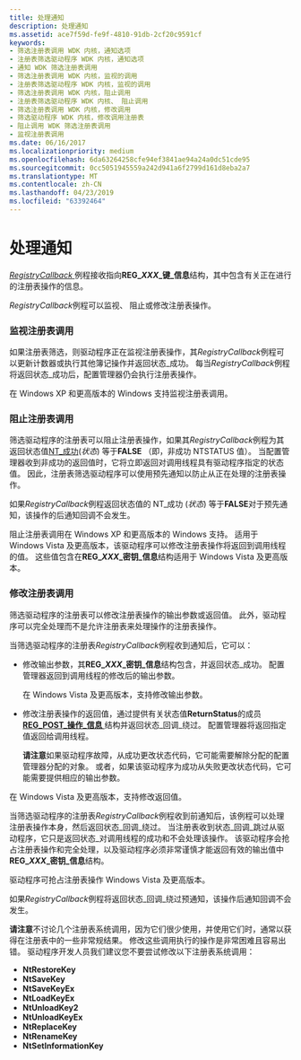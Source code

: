 ```yaml
---
title: 处理通知
description: 处理通知
ms.assetid: ace7f59d-fe9f-4810-91db-2cf20c9591cf
keywords:
- 筛选注册表调用 WDK 内核，通知选项
- 注册表筛选驱动程序 WDK 内核，通知选项
- 通知 WDK 筛选注册表调用
- 筛选注册表调用 WDK 内核，监视的调用
- 注册表筛选驱动程序 WDK 内核，监视的调用
- 筛选注册表调用 WDK 内核，阻止调用
- 注册表筛选驱动程序 WDK 内核、 阻止调用
- 筛选注册表调用 WDK 内核，修改调用
- 筛选驱动程序 WDK 内核，修改调用注册表
- 阻止调用 WDK 筛选注册表调用
- 监视注册表调用
ms.date: 06/16/2017
ms.localizationpriority: medium
ms.openlocfilehash: 6da63264258cfe94ef3841ae94a24a0dc51cde95
ms.sourcegitcommit: 0cc5051945559a242d941a6f2799d161d8eba2a7
ms.translationtype: MT
ms.contentlocale: zh-CN
ms.lasthandoff: 04/23/2019
ms.locfileid: "63392464"
---
```

# <a name="handling-notifications"></a>处理通知


[ *RegistryCallback* ](https://msdn.microsoft.com/library/windows/hardware/ff560903)例程接收指向**REG\_*XXX*\_键\_信息**结构，其中包含有关正在进行的注册表操作的信息。

*RegistryCallback*例程可以监视、 阻止或修改注册表操作。

### <a name="monitoring-registry-calls"></a>监视注册表调用

如果注册表筛选，则驱动程序正在监视注册表操作，其*RegistryCallback*例程可以更新计数器或执行其他簿记操作并返回状态\_成功。 每当*RegistryCallback*例程将返回状态\_成功后，配置管理器仍会执行注册表操作。

在 Windows XP 和更高版本的 Windows 支持监视注册表调用。

### <a name="blocking-registry-calls"></a>阻止注册表调用

筛选驱动程序的注册表可以阻止注册表操作，如果其*RegistryCallback*例程为其返回状态值[NT\_成功](using-ntstatus-values.md)(*状态*) 等于**FALSE** （即，非成功 NTSTATUS 值）。 当配置管理器收到非成功的返回值时，它将立即返回对调用线程具有驱动程序指定的状态值。 因此，注册表筛选驱动程序可以使用预先通知以防止从正在处理的注册表操作。

如果*RegistryCallback*例程返回状态值的 NT\_成功 (*状态*) 等于**FALSE**对于预先通知，该操作的后通知回调不会发生。

阻止注册表调用在 Windows XP 和更高版本的 Windows 支持。 适用于 Windows Vista 及更高版本，该驱动程序可以修改注册表操作将返回到调用线程的值。 这些值包含在**REG\_*XXX*\_密钥\_信息**结构适用于 Windows Vista 及更高版本。

### <a name="modifying-registry-calls"></a>修改注册表调用

筛选驱动程序的注册表可以修改注册表操作的输出参数或返回值。 此外，驱动程序可以完全处理而不是允许注册表来处理操作的注册表操作。

当筛选驱动程序的注册表*RegistryCallback*例程收到通知后，它可以：

-   修改输出参数，其**REG\_*XXX*\_密钥\_信息**结构包含，并返回状态\_成功。 配置管理器返回到调用线程的修改后的输出参数。

    在 Windows Vista 及更高版本，支持修改输出参数。

-   修改注册表操作的返回值，通过提供有关状态值**ReturnStatus**的成员[ **REG\_POST\_操作\_信息** ](https://msdn.microsoft.com/library/windows/hardware/ff560971)结构并返回状态\_回调\_绕过。 配置管理器将返回指定值返回给调用线程。

    **请注意**如果驱动程序故障，从成功更改状态代码，它可能需要解除分配的配置管理器分配的对象。 或者，如果该驱动程序为成功从失败更改状态代码，它可能需要提供相应的输出参数。




在 Windows Vista 及更高版本，支持修改返回值。


当筛选驱动程序的注册表*RegistryCallback*例程收到前通知后，该例程可以处理注册表操作本身，然后返回状态\_回调\_绕过。 当注册表收到状态\_回调\_跳过从驱动程序，它只是返回状态\_对调用线程的成功和不会处理该操作。 该驱动程序会抢占注册表操作和完全处理，以及驱动程序必须非常谨慎才能返回有效的输出值中**REG\_*XXX*\_密钥\_信息**结构。

驱动程序可抢占注册表操作 Windows Vista 及更高版本。

如果*RegistryCallback*例程将返回状态\_回调\_绕过预通知，该操作后通知回调不会发生。

**请注意**不讨论几个注册表系统调用，因为它们很少使用，并使用它们时，通常以获得在注册表中的一些非常规结果。 修改这些调用执行的操作是非常困难且容易出错。 驱动程序开发人员我们建议您不要尝试修改以下注册表系统调用：
-   **NtRestoreKey**
-   **NtSaveKey**
-   **NtSaveKeyEx**
-   **NtLoadKeyEx**
-   **NtUnloadKey2**
-   **NtUnloadKeyEx**
-   **NtReplaceKey**
-   **NtRenameKey**
-   **NtSetInformationKey**










